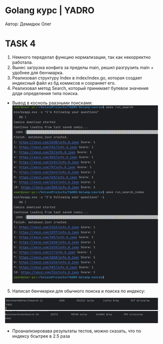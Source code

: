 # Golang курс | YADRO
Автор: Демидюк Олег 
# TASK 4
1. Немного переделал функцию нормализации, так как некорректно работала.
2. Вынес загрузка конфига за пределы main, решил разгрузить main + удобнее для бенчмарка.
3. Реализовал структуру Index в index/index.go, которая создает индексный файл из бд комиксов и сохраняет его.
4. Реализовал метод Search, который принимает булевое значения длдя определения типа поиска.  
* Вывод в косноль раазными поисками:
   ![Image text](/screenshots/3.jpg)
5. Написал бенчмарки для обычного поиска и поиска по индексу:

![Image text](/screenshots/1.jpg)
![Image text](/screenshots/2.jpg)
* Проанализировава результаты тестов, можно сказать, что по индексу бсытрее в 2.5 раза 